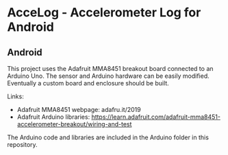 AcceLog - Accelerometer Log for Android
=======================================

Android
-------
This project uses the Adafruit MMA8451 breakout board connected to an Arduino Uno. The sensor and Arduino hardware can be easily modified. Eventually a custom board and enclosure should be built.

Links:
- Adafruit MMA8451 webpage:    adafru.it/2019
- Adafruit Arduino libraries:  https://learn.adafruit.com/adafruit-mma8451-accelerometer-breakout/wiring-and-test

The Arduino code and libraries are included in the Arduino folder in this repository.

